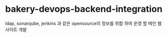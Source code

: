 bakery-devops-backend-integration
=================================

ldap, sonarqube, jenkins 과 같은 opensource의 정보를 취합 하여 운영 할 메인 웹 사이트 개발
